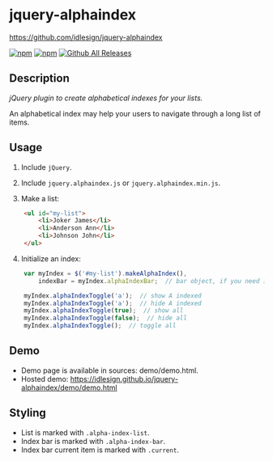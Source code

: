 jquery-alphaindex
=================
https://github.com/idlesign/jquery-alphaindex

[![npm](https://img.shields.io/npm/v/jquery-alphaindex.svg)](https://www.npmjs.com/package/jquery-alphaindex) [![npm](https://img.shields.io/npm/dt/jquery-alphaindex.svg)](https://www.npmjs.com/package/jquery-alphaindex)
[![Github All Releases](https://img.shields.io/github/downloads/idlesign/jquery-alphaindex/total.svg)]()


Description
-----------

*jQuery plugin to create alphabetical indexes for your lists.*

An alphabetical index may help your users to navigate through a long list of items.


Usage
-----

1. Include ``jQuery``.

2. Include ``jquery.alphaindex.js`` or ``jquery.alphaindex.min.js``.

3. Make a list:

```html
    <ul id="my-list">
        <li>Joker James</li>
        <li>Anderson Ann</li>
        <li>Johnson John</li>
    </ul>
```

4. Initialize an index:

```javascript
    var myIndex = $('#my-list').makeAlphaIndex(),
        indexBar = myIndex.alphaIndexBar;  // bar object, if you need it

    myIndex.alphaIndexToggle('a');  // show A indexed
    myIndex.alphaIndexToggle('a');  // hide A indexed
    myIndex.alphaIndexToggle(true);  // show all
    myIndex.alphaIndexToggle(false);  // hide all
    myIndex.alphaIndexToggle();  // toggle all
```

Demo
----

* Demo page is available in sources: demo/demo.html.
* Hosted demo: https://idlesign.github.io/jquery-alphaindex/demo/demo.html


Styling
-------

* List is marked with ``.alpha-index-list``.
* Index bar is marked with ``.alpha-index-bar``.
* Index bar current item is marked with ``.current``.
